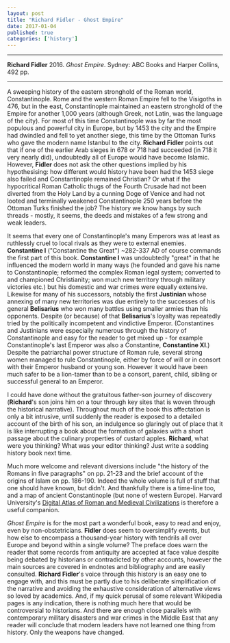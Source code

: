 ```yaml
---
layout: post
title: "Richard Fidler - Ghost Empire"
date: 2017-01-04
published: true
categories: ['history']
---
```



***
<b>Richard Fidler</b> 2016. _Ghost Empire_. Sydney: ABC Books and Harper Collins, 492 pp.

***


A sweeping history of the eastern stronghold of the Roman world, Constantinople.  Rome and the western Roman Empire fell to the Visigoths in 476, but in the east, Constantinople maintained an eastern stronghold of the Empire for another 1,000 years (although Greek, not Latin, was the language of the city).  For most of this time Constantinople was by far the most populous and powerful city in Europe, but by 1453 the city and the Empire had dwindled and fell to yet another siege, this time by the Ottoman Turks who gave the modern name Istanbul to the city.  **Richard Fidler** points out that if one of the earlier Arab sieges in 678 or 718 had succeeded (in 718 it very nearly did), undoubtedly all of Europe would have become Islamic.   However, **Fidler** does not ask the other questions implied by his hypothesising: how different would history have been had the 1453 siege also failed and Constantinople remained Christian?  Or what if the hypocritical Roman Catholic thugs of the Fourth Crusade had not been diverted from the Holy Land by a cunning Doge of Venice and had not looted and terminally weakened Constantinople 250 years before the Ottoman Turks finished the job?  The history we know hangs by such threads - mostly, it seems, the deeds and mistakes of a few strong and weak leaders.

It seems that every one of Constantinople's many Emperors was at least as ruthlessly cruel to local rivals as they were to external enemies.  **Constantine I** ("Constantine the Great") ~282-337 AD of course commands the first part of this book.  **Constantine I** was undoubtedly "great" in that he influenced the modern world in many ways (he founded and gave his name to Constantinople; reformed the complex Roman legal system; converted to and championed Christianity; won much new territory through military victories etc.) but his domestic and war crimes were equally extensive.  Likewise for many of his successors, notably the first **Justinian** whose annexing of many new territories was due entirely to the successes of his general **Belisarius** who won many battles using smaller armies than his opponents.  Despite (or because) of that **Belisarius**'s loyalty was repeatedly tried by the politically incompetent and vindictive Emperor.  (Constantines and Justinians were especially numerous through the history of Constantinople and easy for the reader to get mixed up - for example Constantinople's last Emperor was also a Constantine, **Constantine XI**.)  Despite the patriarchal power structure of Roman rule, several strong women managed to rule Constantinople, either by force of will or in consort with their Emperor husband or young son.  However it would have been much safer to be a lion-tamer than to be a consort, parent, child, sibling or successful general to an Emperor.

I could have done without the gratuitous father-son journey of discovery (**Richard**'s son joins him on a tour through key sites that is woven through the historical narrative).  Throughout much of the book this affectation is only a bit intrusive, until suddenly the reader is exposed to a detailed account of the birth of his son, an indulgence so glaringly out of place that it is like interrupting a book about the formation of galaxies with a short passage about the culinary properties of custard apples.  **Richard**, what were you thinking?  What was your editor thinking?  Just write a sodding history book next time.

Much more welcome and relevant diversions include "the history of the Romans in five paragraphs" on pp. 21-23 and the brief account of the origins of Islam on pp. 186-190.  Indeed the whole volume is full of stuff that one should have known, but didn't.  And thankfully there is a time-line too, and a map of ancient Constantinople (but none of western Europe).  Harvard University's [Digital Atlas of Roman and Medieval Civilizations](http://darmc.harvard.edu/maps) is therefore a useful companion.

_Ghost Empire_ is for the most part a wonderful book, easy to read and enjoy, even by non-obstetricians.  **Fidler** does seem to oversimplify events, but how else to encompass a thousand-year history with tendrils all over Europe and beyond within a single volume?  The preface does warn the reader that some records from antiquity are accepted at face value despite being debated by historians or contradicted by other accounts, however the main sources are covered in endnotes and bibliography and are easily consulted.  **Richard Fidler**'s  voice through this history is an easy one to engage with, and this must be partly due to his deliberate simplification of the narrative and avoiding the exhaustive consideration of alternative views so loved by academics.   And, if my quick perusal of some relevant Wikipedia pages is any indication, there is nothing much here that would be controversial to historians.  And there are enough close parallels with contemporary military disasters and war crimes in the Middle East that any reader will conclude that modern leaders have not learned one thing from history.   Only the weapons have changed.
